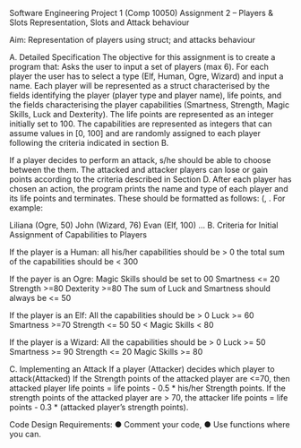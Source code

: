 Software Engineering Project 1 
(Comp 10050)
Assignment 2 – Players & Slots Representation, Slots and Attack behaviour
 
Aim: Representation of players using struct; and attacks  behaviour
 
A. Detailed Specification
The objective for this assignment is to create a program that:
Asks the user to input a set of players (max 6). For each player the user has to select a type (Elf, Human, Ogre, Wizard) and input a name.
Each player will be represented as a struct characterised by the fields identifying the player (player type and player name), life points, and the fields characterising the player capabilities (Smartness, Strength, Magic Skills, Luck and Dexterity). The life points are represented as an integer initially set to 100. The capabilities are represented as integers that can assume values in [0, 100] and are randomly assigned to each player following the criteria indicated in section B.
 
If a player decides to perform an attack, s/he should be able to choose between the them. The attacked and attacker players can lose or gain points according to the criteria described in Section D.
After each player has chosen an action, the program prints the name and type of each player and its life points and terminates. These should be formatted as follows: <Player Name>(<Player Type>, <Life Points>. For example: 
 
Liliana (Ogre, 50)
	John (Wizard, 76)
Evan (Elf, 100)
	...
B. Criteria for Initial Assignment of Capabilities to Players

If the player is a Human: 
all his/her capabilities should be > 0
the total sum of the capabilities should be < 300

If the payer is an Ogre:
Magic Skills should be set to 00
Smartness <= 20
Strength >=80
Dexterity >=80
The sum of  Luck and Smartness should always be <= 50

If the player is an Elf:
All the capabilities should be > 0
Luck >= 60
Smartness >=70
Strength <= 50
50 < Magic Skills < 80

If the player is a Wizard:
All the capabilities should be > 0
Luck >= 50
Smartness >= 90
Strength <= 20
Magic Skills >= 80
 
 
C. Implementing an Attack
If a player (Attacker) decides which player to attack(Attacked)
If the Strength points of the attacked player are <=70, then attacked player life points = life points - 0.5 * his/her Strength points. 
If the strength points of the attacked player are > 70, the attacker life points = life points - 0.3 * (attacked player’s strength points).
 
Code Design Requirements:
●      Comment your code,
●      Use functions where you can.
